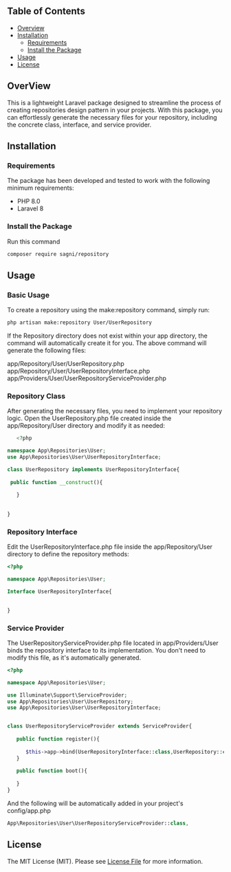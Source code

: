 ## Table of Contents

- [Overview](#overview)
- [Installation](#installation)
    - [Requirements](#requirements)
    - [Install the Package](#install-the-package)
- [Usage](#usage)
- [License](#license)

## OverView

This is a lightweight Laravel package designed to streamline the process of creating repositories design pattern in your projects. With this package, you can effortlessly generate the necessary files for your repository, including the concrete class, interface, and service provider.

## Installation

### Requirements
The package has been developed and tested to work with the following minimum requirements:

- PHP 8.0
- Laravel 8

### Install the Package
Run this command

```bash
composer require sagni/repository
```



## Usage

### Basic Usage 

To create a repository using the make:repository command, simply run:

```bash
php artisan make:repository User/UserRepository
```

<!-- After runnig the command the following files will be automatically created in your project  -->
If the Repository directory does not exist within your app directory, the command will automatically create it for you. The above command will generate the following files:

app/Repository/User/UserRepository.php
app/Repository/User/UserRepositoryInterface.php
app/Providers/User/UserRepositoryServiceProvider.php


### Repository Class
After generating the necessary files, you need to implement your repository logic. Open the UserRepository.php file created inside the app/Repository/User directory and modify it as needed:

```php
   <?php

namespace App\Repositories\User;
use App\Repositories\User\UserRepositoryInterface;

class UserRepository implements UserRepositoryInterface{
 
 public function __construct(){
     
   }
   
   
}
```

### Repository Interface
Edit the UserRepositoryInterface.php file inside the app/Repository/User directory to define the repository methods:

```php
<?php

namespace App\Repositories\User;

Interface UserRepositoryInterface{

  
}
```
### Service Provider

The UserRepositoryServiceProvider.php file located in app/Providers/User binds the repository interface to its implementation. You don't need to modify this file, as it's automatically generated.

```php
<?php

namespace App\Repositories\User;

use Illuminate\Support\ServiceProvider;
use App\Repositories\User\UserRepository;
use App\Repositories\User\UserRepositoryInterface;


class UserRepositoryServiceProvider extends ServiceProvider{
   
   public function register(){
   
      $this->app->bind(UserRepositoryInterface::class,UserRepository::class);
   }
   
   public function boot(){
   
   }
}
```
And the following will be automatically added in your project's config/app.php

```php
App\Repositories\User\UserRepositoryServiceProvider::class,
```

## License

The MIT License (MIT). Please see [License File](LICENSE.md) for more information.
